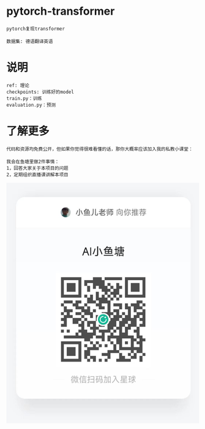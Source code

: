 # pytorch-transformer

```
pytorch复现transformer

数据集: 德语翻译英语
```

# 说明

```
ref: 理论
checkpoints: 训练好的model
train.py：训练
evaluation.py：预测
```

# 了解更多

```
代码和资源均免费公开，但如果你觉得很难看懂的话，那你大概率应该加入我的私教小课堂：

我会在鱼塘里做2件事情：
1，回答大家关于本项目的问题
2，定期组织直播课讲解本项目
```

![ai小鱼塘](ref/aixiaoyutang.jpg)